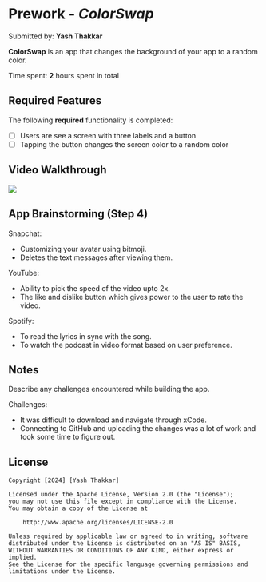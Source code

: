 # Prework - *ColorSwap*

Submitted by: **Yash Thakkar**

**ColorSwap** is an app that changes the background of your app to a random color. 

Time spent: **2** hours spent in total

## Required Features

The following **required** functionality is completed:

- [ ] Users are see a screen with three labels and a button
- [ ] Tapping the button changes the screen color to a random color
 
## Video Walkthrough

<div>
    <a href="https://www.loom.com/share/c3b59fb0420242bd8ba3eb71212802f2">
    </a>
    <a href="https://www.loom.com/share/c3b59fb0420242bd8ba3eb71212802f2">
      <img style="max-width:300px;" src="https://cdn.loom.com/sessions/thumbnails/c3b59fb0420242bd8ba3eb71212802f2-with-play.gif">
    </a>
  </div>

## App Brainstorming (Step 4)

Snapchat:
  - Customizing your avatar using bitmoji.
  - Deletes the text messages after viewing them.

YouTube:
  - Ability to pick the speed of the video upto 2x.
  - The like and dislike button which gives power to the user to rate the video.

Spotify:
   - To read the lyrics in sync with the song.
   - To watch the podcast in video format based on user preference.

## Notes

Describe any challenges encountered while building the app.

Challenges:
 - It was difficult to download and navigate through xCode.
 - Connecting to GitHub and uploading the changes was a lot of work and took some time to figure out.

## License

    Copyright [2024] [Yash Thakkar]

    Licensed under the Apache License, Version 2.0 (the "License");
    you may not use this file except in compliance with the License.
    You may obtain a copy of the License at

        http://www.apache.org/licenses/LICENSE-2.0

    Unless required by applicable law or agreed to in writing, software
    distributed under the License is distributed on an "AS IS" BASIS,
    WITHOUT WARRANTIES OR CONDITIONS OF ANY KIND, either express or implied.
    See the License for the specific language governing permissions and
    limitations under the License.
